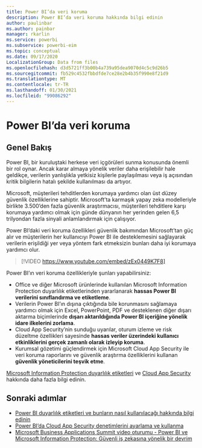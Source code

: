 ```yaml
---
title: Power BI’da veri koruma
description: Power BI’da veri koruma hakkında bilgi edinin
author: paulinbar
ms.author: painbar
manager: rkarlin
ms.service: powerbi
ms.subservice: powerbi-eim
ms.topic: conceptual
ms.date: 09/17/2020
LocalizationGroup: Data from files
ms.openlocfilehash: d3d5721ff3b00b4a739a95dea9070d4c5c9d26b5
ms.sourcegitcommit: fb529c4532fbbdfde7ce28e2b4b35f990e8f21d9
ms.translationtype: MT
ms.contentlocale: tr-TR
ms.lasthandoff: 01/30/2021
ms.locfileid: "99086292"
---
```

# <a name="data-protection-in-power-bi"></a>Power BI’da veri koruma

## <a name="overview"></a>Genel Bakış

Power BI, bir kuruluştaki herkese veri içgörüleri sunma konusunda önemli bir rol oynar. Ancak karar almaya yönelik veriler daha erişilebilir hale geldikçe, verilerin yanlışlıkla yetkisiz kişilerle paylaşılması veya iş açısından kritik bilgilerin hatalı şekilde kullanılması da artıyor.

Microsoft, müşterileri tehditlerden korumaya yardımcı olan üst düzey güvenlik özelliklerine sahiptir. Microsoft’ta karmaşık yapay zeka modelleriyle birlikte 3.500’den fazla güvenlik araştırmacısı, müşterileri tehditlere karşı korumaya yardımcı olmak için günde dünyanın her yerinden gelen 6,5 trilyondan fazla sinyali anlamlandırmak için çalışıyor.

Power BI’daki veri koruma özellikleri güvenlik bakımından Microsoft’tan güç alır ve müşterilerin her kullanıcıyı Power BI ile desteklemesini sağlayarak verilerin erişildiği yer veya yöntem fark etmeksizin bunları daha iyi korumaya yardımcı olur.


>[!VIDEO https://www.youtube.com/embed/zEx0449K7F8]

Power BI’ın veri koruma özellikleriyle şunları yapabilirsiniz:

* Office ve diğer Microsoft ürünlerinde kullanılan Microsoft Information Protection duyarlılık etiketlerinden yararlanarak **hassas Power BI verilerini sınıflandırma ve etiketleme**.  
* Verilerin Power BI’ın dışına çıktığında bile korunmasını sağlamaya yardımcı olmak için Excel, PowerPoint, PDF ve desteklenen diğer dışarı aktarma biçimlerinde **dışarı aktarıldığında Power BI içeriğine yönelik idare ilkelerini zorlama**.
* Cloud App Security’nin sunduğu uyarılar, oturum izleme ve risk düzeltme özellikleri sayesinde **hassas veriler üzerindeki kullanıcı etkinliklerini gerçek zamanlı olarak izleyip koruma**.
* Kurumsal gözetimi güçlendirmek için Microsoft Cloud App Security ile veri koruma raporlarını ve güvenlik araştırma özelliklerini kullanan **güvenlik yöneticilerini teşvik etme**.

[Microsoft Information Protection duyarlılık etiketleri](/microsoft-365/compliance/sensitivity-labels) ve [Cloud App Security](/cloud-app-security/what-is-cloud-app-security) hakkında daha fazla bilgi edinin.


## <a name="next-steps"></a>Sonraki adımlar

* [Power BI duyarlılık etiketleri ve bunların nasıl kullanılacağı hakkında bilgi edinin](service-security-sensitivity-label-overview.md)
* [Power BI’da Cloud App Security denetimlerini ayarlama ve kullanma](service-security-using-microsoft-cloud-app-security-controls.md)
* [Microsoft Business Applications Summit video oturumu - Power BI ve Microsoft Information Protection: Güvenli iş zekasına yönelik bir devrim](https://mymbas.microsoft.com/sessions/f30c8368-6590-4be3-80d4-2bc677f596a4?source=sessions)